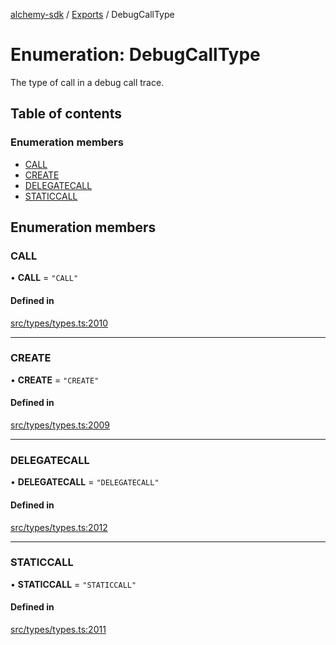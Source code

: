 [alchemy-sdk](../README.md) / [Exports](../modules.md) / DebugCallType

# Enumeration: DebugCallType

The type of call in a debug call trace.

## Table of contents

### Enumeration members

- [CALL](DebugCallType.md#call)
- [CREATE](DebugCallType.md#create)
- [DELEGATECALL](DebugCallType.md#delegatecall)
- [STATICCALL](DebugCallType.md#staticcall)

## Enumeration members

### CALL

• **CALL** = `"CALL"`

#### Defined in

[src/types/types.ts:2010](https://github.com/alchemyplatform/alchemy-sdk-js/blob/5fad342/src/types/types.ts#L2010)

___

### CREATE

• **CREATE** = `"CREATE"`

#### Defined in

[src/types/types.ts:2009](https://github.com/alchemyplatform/alchemy-sdk-js/blob/5fad342/src/types/types.ts#L2009)

___

### DELEGATECALL

• **DELEGATECALL** = `"DELEGATECALL"`

#### Defined in

[src/types/types.ts:2012](https://github.com/alchemyplatform/alchemy-sdk-js/blob/5fad342/src/types/types.ts#L2012)

___

### STATICCALL

• **STATICCALL** = `"STATICCALL"`

#### Defined in

[src/types/types.ts:2011](https://github.com/alchemyplatform/alchemy-sdk-js/blob/5fad342/src/types/types.ts#L2011)
